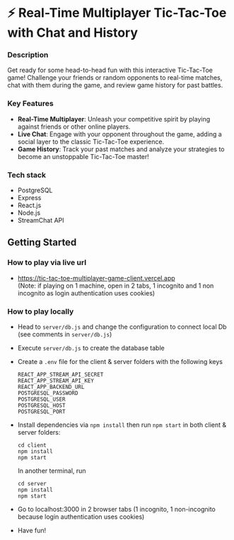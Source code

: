 # ⚡️ Real-Time Multiplayer Tic-Tac-Toe with Chat and History

### Description

Get ready for some head-to-head fun with this interactive Tic-Tac-Toe game! Challenge your friends or random opponents to real-time matches, chat with them during the game, and review game history for past battles.

### Key Features

- **Real-Time Multiplayer**: Unleash your competitive spirit by playing against friends or other online players.
- **Live Chat**: Engage with your opponent throughout the game, adding a social layer to the classic Tic-Tac-Toe experience.
- **Game History**: Track your past matches and analyze your strategies to become an unstoppable Tic-Tac-Toe master!

### Tech stack

- PostgreSQL
- Express
- React.js
- Node.js
- StreamChat API

## Getting Started

### How to play via live url

- https://tic-tac-toe-multiplayer-game-client.vercel.app   
(Note: if playing on 1 machine, open in 2 tabs, 1 incognito and 1 non incognito as login authentication uses cookies)

### How to play locally

- Head to `server/db.js` and change the configuration to connect local Db (see comments in `server/db.js`)
- Execute `server/db.js` to create the database table
- Create a `.env` file for the client & server folders with the following keys

  ```
  REACT_APP_STREAM_API_SECRET
  REACT_APP_STREAM_API_KEY
  REACT_APP_BACKEND_URL
  POSTGRESQL_PASSWORD
  POSTGRESQL_USER
  POSTGRESQL_HOST
  POSTGRESQL_PORT
  ```

- Install dependencies via `npm install` then run `npm start` in both client & server folders:

  ```
  cd client
  npm install
  npm start
  ```

  In another terminal, run

  ```
  cd server
  npm install
  npm start
  ```

- Go to localhost:3000 in 2 browser tabs (1 incognito, 1 non-incognito because login authentication uses cookies)
- Have fun!
